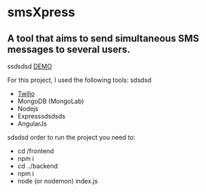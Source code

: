 # smsXpress

## A tool that aims to send simultaneous SMS messages to several users.
ssdsdsd
[DEMO](http://smsxpress.herokuapp.com)

For this project, I used the following tools:
sdsdsd
* [Twilio](https://www.twilio.com/)
* MongoDB (MongoLab)
* Nodejs
* Expresssdsdsds
* AngularJs

sdsdsd order to run the project you need to:

* cd /frontend
* npm i
* cd ../backend
* npm i
* node (or nodemon) index.js
